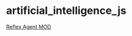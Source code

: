 # artificial_intelligence_js

[Reflex Agent MOD](https://dyllanRodrigo.github.io/IA1_201907774/01_reflex_agent_mod.html)
